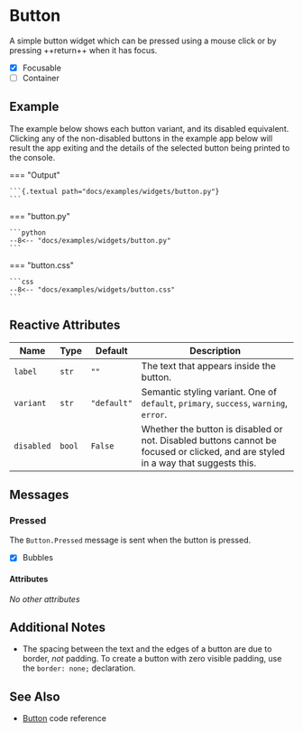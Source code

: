 # Button


A simple button widget which can be pressed using a mouse click or by pressing ++return++
when it has focus.

- [x] Focusable
- [ ] Container

## Example

The example below shows each button variant, and its disabled equivalent.
Clicking any of the non-disabled buttons in the example app below will result the app exiting and the details of the selected button being printed to the console.

=== "Output"

    ```{.textual path="docs/examples/widgets/button.py"}
    ```

=== "button.py"

    ```python
    --8<-- "docs/examples/widgets/button.py"
    ```

=== "button.css"

    ```css
    --8<-- "docs/examples/widgets/button.css"
    ```

## Reactive Attributes

| Name       | Type   | Default     | Description                                                                                                                       |
| ---------- | ------ | ----------- | --------------------------------------------------------------------------------------------------------------------------------- |
| `label`    | `str`  | `""`        | The text that appears inside the button.                                                                                          |
| `variant`  | `str`  | `"default"` | Semantic styling variant. One of `default`, `primary`, `success`, `warning`, `error`.                                             |
| `disabled` | `bool` | `False`     | Whether the button is disabled or not. Disabled buttons cannot be focused or clicked, and are styled in a way that suggests this. |

## Messages

### Pressed

The `Button.Pressed` message is sent when the button is pressed.

- [x] Bubbles

#### Attributes

_No other attributes_

## Additional Notes

* The spacing between the text and the edges of a button are due to border, _not_ padding. To create a button with zero visible padding, use the `border: none;` declaration.

## See Also

* [Button](../reference/button.md) code reference
